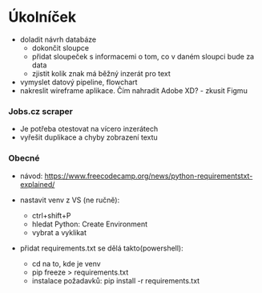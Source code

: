 # Úkolníček

* doladit návrh databáze
    * dokončit sloupce
    * přidat sloupeček s informacemi o tom, co v daném sloupci bude za data
    * zjistit kolik znak má běžný inzerát pro text
* vymyslet datový pipeline, flowchart
* nakreslit wireframe aplikace. Čím nahradit Adobe XD? - zkusit Figmu

### Jobs.cz scraper

* Je potřeba otestovat na vícero inzerátech
* vyřešit duplikace a chyby zobrazení textu

### Obecné
* návod: https://www.freecodecamp.org/news/python-requirementstxt-explained/

* nastavit venv z VS (ne ručně):
    * ctrl+shift+P
    * hledat Python: Create Environment 
    * vybrat a vyklikat

* přidat requirements.txt se dělá takto(powershell):
    * cd na to, kde je venv
    * pip freeze > requirements.txt
    * instalace požadavků: pip install -r requirements.txt
